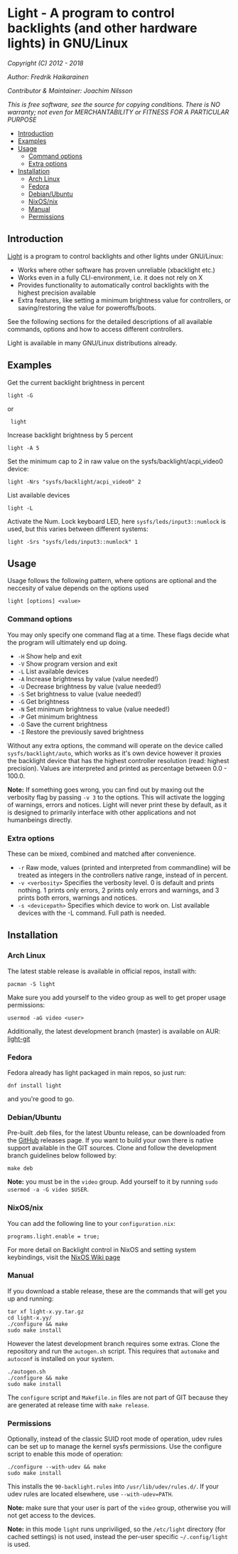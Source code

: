 # Light - A program to control backlights (and other hardware lights) in GNU/Linux

*Copyright (C) 2012 - 2018*

*Author: Fredrik Haikarainen*

*Contributor & Maintainer: Joachim Nilsson*

*This is free software, see the source for copying conditions.  There is NO
warranty; not even for MERCHANTABILITY or FITNESS FOR A PARTICULAR PURPOSE*


- [Introduction](#introduction)
- [Examples](#examples)
- [Usage](#usage)
  - [Command options](#command-options)
  - [Extra options](#extra-options)
- [Installation](#installation)
  - [Arch Linux](#arch-linux)
  - [Fedora](#fedora)
  - [Debian/Ubuntu](#debian)
  - [NixOS/nix](#nix)
  - [Manual](#manual)
  - [Permissions](#permissions)


## Introduction

[Light][] is a program to control backlights and other lights under GNU/Linux:

* Works where other software has proven unreliable (xbacklight etc.)
* Works even in a fully CLI-environment, i.e. it does not rely on X
* Provides functionality to automatically control backlights with the highest
  precision available
* Extra features, like setting a minimum brightness value for controllers, or
  saving/restoring the value for poweroffs/boots.

See the following sections for the detailed descriptions of all available
commands, options and how to access different controllers.

Light is available in many GNU/Linux distributions already.


## Examples

Get the current backlight brightness in percent

    light -G

or

     light

Increase backlight brightness by 5 percent

    light -A 5

Set the minimum cap to 2 in raw value on the sysfs/backlight/acpi_video0
device:

    light -Nrs "sysfs/backlight/acpi_video0" 2

List available devices

    light -L

Activate the Num. Lock keyboard LED, here `sysfs/leds/input3::numlock` is
used, but this varies between different systems:

    light -Srs "sysfs/leds/input3::numlock" 1


## Usage

Usage follows the following pattern, where options are optional and the
neccesity of value depends on the options used
    
    light [options] <value>

### Command options

You may only specify one command flag at a time. These flags decide what the
program will ultimately end up doing.

*  `-H` Show help and exit
*  `-V` Show program version and exit
*  `-L` List available devices
*  `-A` Increase brightness by value (value needed!)
*  `-U` Decrease brightness by value (value needed!)
*  `-S` Set brightness to value (value needed!)
*  `-G` Get brightness
*  `-N` Set minimum brightness to value (value needed!)
*  `-P` Get minimum brightness
*  `-O` Save the current brightness
*  `-I` Restore the previously saved brightness

Without any extra options, the command will operate on the device called
`sysfs/backlight/auto`, which works as it's own device however it proxies the
backlight device that has the highest controller resolution
(read: highest precision). Values are interpreted and printed as percentage
between 0.0 - 100.0.

**Note:** If something goes wrong, you can find out by maxing out the verbosity
flag by passing `-v 3` to the options. This will activate the logging of
warnings, errors and notices. Light will never print these by default, as it is
designed to primarily interface with other applications and not humanbeings
directly.

### Extra options

These can be mixed, combined and matched after convenience. 

* `-r` Raw mode, values (printed and interpreted from commandline) will be
  treated as integers in the controllers native range, instead of in percent.
* `-v <verbosity>` Specifies the verbosity level. 0 is default and prints
  nothing. 1 prints only errors, 2 prints only errors and warnings, and 3
  prints both errors, warnings and notices.
* `-s <devicepath>` Specifies which device to work on. List available devices
  with the -L command. Full path is needed.


## Installation

### Arch Linux

The latest stable release is available in official repos, install with:

    pacman -S light

Make sure you add yourself to the video group as well to get proper usage
permissions:

    usermod -aG video <user>

Additionally, the latest development branch (master) is available on
AUR: [light-git][]

### Fedora

Fedora already has light packaged in main repos, so just run:

    dnf install light

and you're good to go.

### <a name="debian"></a>Debian/Ubuntu

Pre-built .deb files, for the latest Ubuntu release, can be downloaded
from the [GitHub](https://github.com/haikarainen/light/releases/) releases
page.  If you want to build your own there is native support available in the
GIT sources.  Clone and follow the development branch guidelines below followed
by:

    make deb

**Note:** you must be in the `video` group. Add yourself to it by running
`sudo usermod -a -G video $USER`.

### <a name="nix"></a>NixOS/nix

You can add the following line to your `configuration.nix`:

    programs.light.enable = true;

For more detail on Backlight control in NixOS and setting system keybindings,
visit the [NixOS Wiki page](https://nixos.wiki/wiki/Backlight)

### Manual

If you download a stable release, these are the commands that will get you up
and running:

    tar xf light-x.yy.tar.gz
    cd light-x.yy/
    ./configure && make
    sudo make install

However the latest development branch requires some extras. Clone the
repository and run the `autogen.sh` script.  This requires that `automake` and
`autoconf` is installed on your system.

    ./autogen.sh
    ./configure && make
    sudo make install

The `configure` script and `Makefile.in` files are not part of GIT because they
are generated at release time with `make release`.


### Permissions

Optionally, instead of the classic SUID root mode of operation, udev rules can
be set up to manage the kernel sysfs permissions.  Use the configure script to
enable this mode of operation:

    ./configure --with-udev && make
    sudo make install

This installs the `90-backlight.rules` into `/usr/lib/udev/rules.d/`.
If your udev rules are located elsewhere, use `--with-udev=PATH`.

**Note:** make sure that your user is part of the `video` group, otherwise you
will not get access to the devices.

**Note:** in this mode `light` runs unpriviliged, so the `/etc/light`
directory (for cached settings) is not used, instead the per-user
specific `~/.config/light` is used.


[Light]:     https://github.com/haikarainen/light/
[light-git]: https://aur.archlinux.org/packages/light-git
